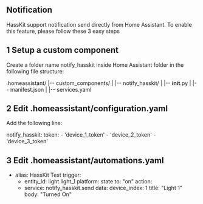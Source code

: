 ## Notification

HassKit support notification send directly from Home Assistant. To enable this feature, please follow these 3 easy steps

## 1 Setup a custom component

Create a folder name notify_hasskit inside Home Assistant folder in the following file structure:

.homeassistant/
|-- custom_components/
|   |-- notify_hasskit/
|       |-- __init__.py
|       |-- manifest.json
|       |-- services.yaml

## 2 Edit .homeassistant/configuration.yaml

Add the following line:

notify_hasskit:
  token:
    - 'device_1_token'
    - 'device_2_token'
    - 'device_3_token'

## 3 Edit .homeassistant/automations.yaml

- alias: HassKit Test
  trigger:
    - entity_id: light.light_1
      platform: state
      to: "on"
  action:
    - service: notify_hasskit.send
      data:
        device_index: 1
        title: "Light 1"
        body: "Turned On"